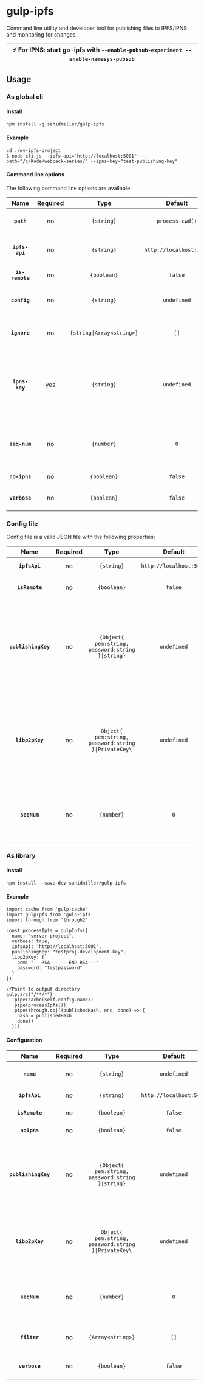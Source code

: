 # gulp-ipfs

Command line utility and developer tool for publishing files to IPFS/IPNS and monitoring for changes. 

| :zap:        For IPNS: start go-ipfs with `--enable-pubsub-experiment --enable-namesys-pubsub` |
|------------------------------------------------------------------------------------------------|


## Usage

### As global cli

#### Install
```
npm install -g sahidmiller/gulp-ipfs
```

#### Example

```
cd ./my-ipfs-project
$ node cli.js --ipfs-api="http://localhost:5001" --path="/c/Kode/webpack-series/" --ipns-key="test-publishing-key"
```

#### Command line options

The following command line options are available:

|Name|Required|Type|Default|Description|
|:--:|:-----:|:--:|:-----:|:----------|
|**`path`**|no|`{string}`|`process.cwd()`| Path to watch. Defaults to current directory |
|**`ipfs-api`**|no|`{string}`|`http://localhost:5001`| API URL for go-ipfs node. Required if config isn't passed in. |
|**`is-remote`**|no|`{boolean}`|`false`| If IPFS API is on remote machine |
|**`config`**|no|`{string}`|`undefined`| Configuration file path. Required if ipfsApi isn't passed in. |
|**`ignore`**|no|`{string\|Array<string>}`|`[]`| File globs to ignore relative to path. ex. node_modules/** |
|**`ipns-key`**|yes|`{string}`|`undefined`| Key name to import from go-ipfs api for publishing. Ignored if is-remote. Pass in publishingKey via config file instead. |
|**`seq-num`**|no|`{number}`|`0`| IPNS Record seqnum. Important that it's set higher than previous seqNum for quick updates. |
|**`no-ipns`**|no|`{boolean}`|`false`| Turn off IPNS publishing |
|**`verbose`**|no|`{boolean}`|`false`| Verbose logging for debugging purposes |

### Config file

Config file is a valid JSON file with the following properties:

|Name|Required|Type|Default|Description|
|:--:|:-----:|:--:|:-----:|:----------|
|**`ipfsApi`**|no|`{string}`|`http://localhost:5001`| API URL for go-ipfs node. |
|**`isRemote`**|no|`{boolean}`|`false`| If IPFS API is on remote machine |
|**`publishingKey`**|no|`{Object{ pem:string, password:string }\|string}`|`undefined`| If string, then key name to use for publishing. pem/password is required if go-ipfs is remote. pem/password is imported to go-ipfs node if local. |
|**`libp2pKey`**|no|`Object{ pem:string, password:string }\|PrivateKey\`|`undefined`| Private key import for libp2p node identity. Passed to Libp2p.create options. Use this if you want a consistent libp2p peer-id. |
|**`seqNum`**|no|`{number}`|`0`| IPNS Record seqnum. Important that it's set higher than previous seqNum for quick updates. |

### As library

#### Install

```
npm install --save-dev sahidmiller/gulp-ipfs
```

#### Example

```
import cache from 'gulp-cache'
import gulpIpfs from 'gulp-ipfs'
import through from 'through2'

const processIpfs = gulpIpfs({
  name: "server-project",
  verbose: true, 
  ipfsApi: 'http://localhost:5001',
  publishingKey: "testproj-development-key",
  libp2pKey: {
    pem: "---RSA--- ---END RSA---"
    password: "testpassword"
  }
})

//Point to output directory
gulp.src("/**/*")
  .pipe(cache(self.config.name))
  .pipe(processIpfs())
  .pipe(through.obj((publishedHash, enc, done) => {
    hash = publishedHash
    done()
  }))
```

#### Configuration

|Name|Required|Type|Default|Description|
|:--:|:-----:|:--:|:-----:|:----------|
|**`name`**|no|`{string}`|`undefined`| Name for differentiating multiple instances |
|**`ipfsApi`**|no|`{string}`|`http://localhost:5001`| API URL for go-ipfs node. |
|**`isRemote`**|no|`{boolean}`|`false`| If IPFS API is on remote machine |
|**`noIpns`**|no|`{boolean}`|`false`| Turn off IPNS publishing |
|**`publishingKey`**|no|`{Object{ pem:string, password:string }\|string}`|`undefined`| If string, then key name to use for publishing. pem/password is required if go-ipfs is remote. pem/password is imported to go-ipfs node if local. |
|**`libp2pKey`**|no|`Object{ pem:string, password:string }\|PrivateKey\`|`undefined`| Private key import for libp2p node identity. Passed to Libp2p.create options. Use this if you want a consistent libp2p peer-id. |
|**`seqNum`**|no|`{number}`|`0`| IPNS Record seqnum. Important that it's set higher than previous seqNum for quick updates. |
|**`filter`**|no|`{Array<string>}`|`[]`| File globs to ignore relative to path. ex. node_modules/** |
|**`verbose`**|no|`{boolean}`|`false`| Verbose logging for debugging purposes |
